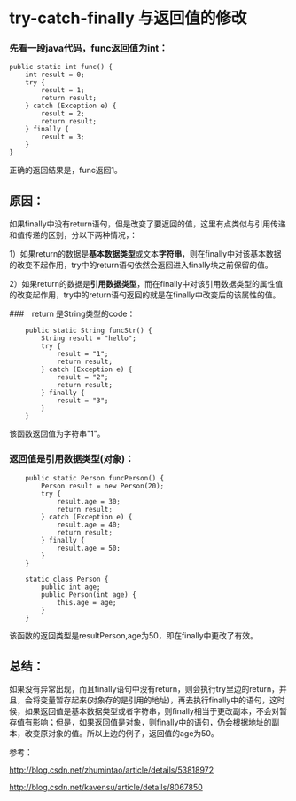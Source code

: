 # try-catch-finally 与返回值的修改

### 先看一段java代码，func返回值为int：
```
public static int func() {
    int result = 0;
    try {
        result = 1;
        return result;
    } catch (Exception e) {
        result = 2;
        return result;
    } finally {
        result = 3;
    }
}
```

正确的返回结果是，func返回1。

## 原因：

如果finally中没有return语句，但是改变了要返回的值，这里有点类似与引用传递和值传递的区别，分以下两种情况，：

1）如果return的数据是**基本数据类型**或文本**字符串**，则在finally中对该基本数据的改变不起作用，try中的return语句依然会返回进入finally块之前保留的值。

2）如果return的数据是**引用数据类型**，而在finally中对该引用数据类型的属性值的改变起作用，try中的return语句返回的就是在finally中改变后的该属性的值。

###　return 是String类型的code：
```
    public static String funcStr() {
        String result = "hello";
        try {
            result = "1";
            return result;
        } catch (Exception e) {
            result = "2";
            return result;
        } finally {
            result = "3";
        }
    }
```
该函数返回值为字符串"1"。

### 返回值是引用数据类型(对象)：
```
    public static Person funcPerson() {
        Person result = new Person(20);
        try {
            result.age = 30;
            return result;
        } catch (Exception e) {
            result.age = 40;
            return result;
        } finally {
            result.age = 50;
        }
    }
    
    static class Person {
        public int age;
        public Person(int age) {
            this.age = age;
        }
    }
```

该函数的返回类型是resultPerson,age为50，即在finally中更改了有效。

## 总结：

如果没有异常出现，而且finally语句中没有return，则会执行try里边的return，并且，会将变量暂存起来(对象存的是引用的地址)，再去执行finally中的语句，这时候，如果返回值是基本数据类型或者字符串，则finally相当于更改副本，不会对暂存值有影响；但是，如果返回值是对象，则finally中的语句，仍会根据地址的副本，改变原对象的值。所以上边的例子，返回值的age为50。

参考：

http://blog.csdn.net/zhumintao/article/details/53818972

http://blog.csdn.net/kavensu/article/details/8067850

